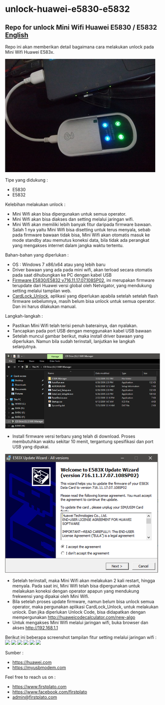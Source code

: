 # unlock-huawei-e5830-e5832
## Repo for unlock Mini Wifi Huawei E5830 / E5832 [English](https://github.com/FIRSTPLATO/unlock-huawei-e5830-e5832/blob/main/README_en.md)

Repo ini akan memberikan detail bagaimana cara melakukan unlock pada Mini Wifi Huawei E583x. 

![](https://raw.githubusercontent.com/FIRSTPLATO/unlock-huawei-e5830-e5832/main/img/1.jpg)

Tipe yang didukung :
- E5830
- E5832

Kelebihan melakukan unlock :
- Mini Wifi akan bisa dipergunakan untuk semua operator.
- Mini Wifi akan bisa diakses dan setting melalui jaringan wifi.
- Mini Wifi akan memiliki lebih banyak fitur daripada firmware bawaan. Salah 1 nya yaitu Mini Wifi bisa disetting untuk terus menyala, sebab pada firmware bawaan tidak bisa, Mini Wifi akan otomatis masuk ke mode standby atau memutus koneksi data, bila tidak ada perangkat yang mengakses internet dalam jangka waktu tertentu.

Bahan-bahan yang diperlukan :
- OS : Windows 7 x86/x64 atau yang lebih baru
- Driver bawaan yang ada pada mini wifi, akan terload secara otomatis pada saat dihubungkan ke PC dengan kabel USB
- [Firmware E5830/E5832 v716.11.17.07.108SP02](http://download.myusbmodem.com/home/Huawei%20Origional%20Firmwares/E5830/E583XUpdate_716.11.17.07.108SP02.exe), ini merupakan firmware terupdate dari Huawei versi global oleh Netvigator, yang mendukung setting melalui tampilan web.
- [CardLock_Unlock](http://download.myusbmodem.com/home/Huawei%20Origional%20Firmwares/E5830/CardLock_UnLock.exe), aplikasi yang diperlukan apabila setelah setelah flash firmware sebelumnya, masih belum bisa unlock untuk semua operator. Dan ini harus dilakukan manual.

Langkah-langkah :
- Pastikan Mini Wifi telah terisi penuh baterainya, dan nyalakan.
- Tancapkan pada port USB dengan menggunakan kabel USB bawaan
- Setelah muncul gambar berikut, maka install driver bawaan yang diperlukan. Namun bila sudah terinstall, lanjutkan ke langkah selanjutnya.

![](https://raw.githubusercontent.com/FIRSTPLATO/unlock-huawei-e5830-e5832/main/img/e5830-1-driver.PNG)

- Install firmware versi terbaru yang telah di download. Proses membutuhkan waktu sekitar 10 menit, tergantung spesifikasi dan port USB yang dipakai.

![](https://raw.githubusercontent.com/FIRSTPLATO/unlock-huawei-e5830-e5832/main/img/e5830-2-driver.PNG)

- Setelah terinstall, maka Mini Wifi akan melakukan 2 kali restart, hingga menyala. Pada saat ini, Mini Wifi telah bisa dipergunakan untuk melakukan koneksi dengan operator apapun yang mendukung frekwensi yang dipakai oleh Mini Wifi.
- Bila setelah proses update firmware, namun belum bisa unlock semua operator, maka pergunakan aplikasi CardLock_Unlock, untuk melakukan unlock. Dan jika diperlukan Unlock Code, bisa didapatkan dengan mempergunakan http://huaweicodecalculator.com/new-algo
- Untuk mengakses Mini Wifi melalui jaringan wifi, buka browser dan akses http://192.168.1.1

Berikut ini beberapa screenshot tampilan fitur setting melalui jaringan wifi :
![](https://raw.githubusercontent.com/dwizuna/unlock-huawei-e5830-e5832/main/img/1.png)
![](https://raw.githubusercontent.com/dwizuna/unlock-huawei-e5830-e5832/main/img/2.png)
![](https://raw.githubusercontent.com/dwizuna/unlock-huawei-e5830-e5832/main/img/3.png)
![](https://raw.githubusercontent.com/dwizuna/unlock-huawei-e5830-e5832/main/img/4.png)
![](https://raw.githubusercontent.com/dwizuna/unlock-huawei-e5830-e5832/main/img/5.png)
![](https://raw.githubusercontent.com/dwizuna/unlock-huawei-e5830-e5832/main/img/6.png)

Sumber :
- https://huawei.com
- https://myusbmodem.com

Feel free to reach us on :
- https://www.firstplato.com
- https://www.facebook.com/firstplato
- admin@firstplato.com
